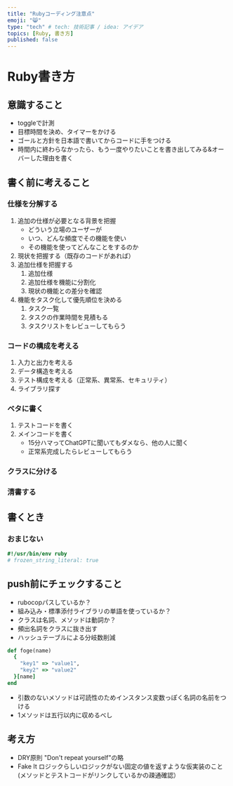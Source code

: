 ```yaml
---
title: "Rubyコーディング注意点"
emoji: "😸"
type: "tech" # tech: 技術記事 / idea: アイデア
topics: [Ruby, 書き方]
published: false
---
```


# Ruby書き方

## 意識すること

- toggleで計測
- 目標時間を決め、タイマーをかける
- ゴールと方針を日本語で書いてからコードに手をつける
- 時間内に終わらなかったら、もう一度やりたいことを書き出してみる&オーバーした理由を書く

## 書く前に考えること

### 仕様を分解する

 1. 追加の仕様が必要となる背景を把握
     - どういう立場のユーザーが
     - いつ、どんな頻度でその機能を使い
     - その機能を使ってどんなことをするのか
 2. 現状を把握する（既存のコードがあれば）
 3. 追加仕様を把握する
    1. 追加仕様
    2. 追加仕様を機能に分割化
    3. 現状の機能との差分を確認
 4. 機能をタスク化して優先順位を決める
    1. タスク一覧
    2. タスクの作業時間を見積もる
    3. タスクリストをレビューしてもらう

### コードの構成を考える

1. 入力と出力を考える
2. データ構造を考える
3. テスト構成を考える（正常系、異常系、セキュリティ）
4. ライブラリ探す

### ベタに書く

1. テストコードを書く
2. メインコードを書く
   - 15分ハマってChatGPTに聞いてもダメなら、他の人に聞く
   - 正常系完成したらレビューしてもらう

### クラスに分ける

### 清書する

## 書くとき

### おまじない

```ruby
#!/usr/bin/env ruby
# frozen_string_literal: true
```

## push前にチェックすること

- rubocopパスしているか？
- 組み込み・標準添付ライブラリの単語を使っているか？
- クラスは名詞、メソッドは動詞か？
- 頻出名詞をクラスに抜き出す
- ハッシュテーブルによる分岐数削減

```ruby
def foge(name)
  {
    "key1" => "value1",
    "key2" => "value2"
  }[name]
end
```

- 引数のないメソッドは可読性のためインスタンス変数っぽく名詞の名前をつける
- 1メソッドは五行以内に収めるべし

## 考え方

- DRY原則
"Don't repeat yourself"の略
- Fake It
ロジックらしいロジックがない固定の値を返すような仮実装のこと(メソッドとテストコードがリンクしているかの疎通確認）
